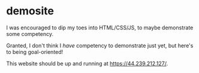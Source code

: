 # demosite

I was encouraged to dip my toes into HTML/CSS/JS, to maybe demonstrate some competency.

Granted, I don't think I *have* competency to demonstrate just yet, but here's to being goal-oriented!

This website should be up and running at https://44.239.212.127/.
